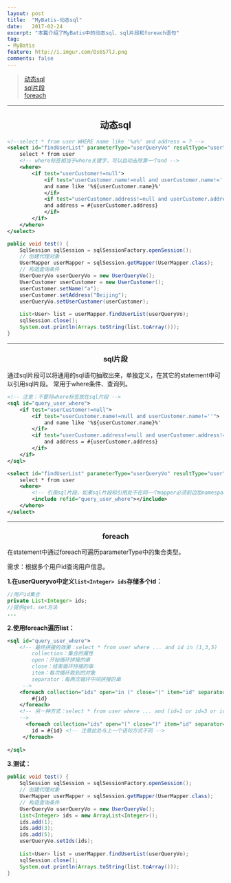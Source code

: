 ```yaml
---
layout: post
title:  "MyBatis-动态sql"
date:   2017-02-24
excerpt: "本篇介绍了MyBatis中的动态sql、sql片段和foreach语句"
tag: 
- MyBatis
feature: http://i.imgur.com/Ds6S7lJ.png
comments: false
---  
```


><a href="#1">动态sql</a>  
><a href="#2">sql片段</a>   
><a href="#3">foreach</a>    


***

<a name="1"></a>

## <center>动态sql</center> 

```xml
<!--select * from user WHERE name like '%a%' and address = ? -->
<select id="findUserList" parameterType="userQueryVo" resultType="user">
	select * from user
	<!-- where标签相当于where关键字，可以自动去除第一个and -->
	<where>
		<if test="userCustomer!=null">
			<if test="userCustomer.name!=null and userCustomer.name!=''">
			and name like '%${userCustomer.name}%'
			</if>
			<if test="userCustomer.address!=null and userCustomer.address!=''">
			and address = #{userCustomer.address}
			</if>
		</if>
	</where>
</select>
```


```java
public void test() {
	SqlSession sqlSession = sqlSessionFactory.openSession();
	// 创建代理对象
	UserMapper userMapper = sqlSession.getMapper(UserMapper.class);
	// 构造查询条件
	UserQueryVo userQueryVo = new UserQueryVo();
	UserCustomer userCustomer = new UserCustomer();
	userCustomer.setName("a");
	userCustomer.setAddress("Beijing");
	userQueryVo.setUserCustomer(userCustomer);
	
	List<User> list = userMapper.findUserList(userQueryVo);
	sqlSession.close();
	System.out.println(Arrays.toString(list.toArray()));
}
```


***


### <center>sql片段</center> 


通过sql片段可以将通用的sql语句抽取出来，单独定义，在其它的statement中可以引用sql片段。
常用于where条件、查询列。  

```xml
<!-- 注意：不要将where标签放在sql片段 -->
<sql id="query_user_where">
	<if test="userCustomer!=null">
		<if test="userCustomer.name!=null and userCustomer.name!=''">
			and name like '%${userCustomer.name}%'
		</if>
		<if test="userCustomer.address!=null and userCustomer.address!=''">
			and address = #{userCustomer.address}
		</if>
	</if>
</sql>
```


```xml
<select id="findUserList" parameterType="userQueryVo" resultType="user">
	select * from user
	<where>
		<!-- 引用sql片段，如果sql片段和引用处不在同一个mapper必须前边加namespace -->
		<include refid="query_user_where"></include>
	</where>
</select>
```

***


### <center>foreach</center> 

在statement中通过foreach可遍历parameterType中的集合类型。  

需求：根据多个用户id查询用户信息。

**1.在userQueryvo中定义`list<Integer> ids`存储多个id：**

```java
//用户id集合
private List<Integer> ids;
//提供get、set方法
...
```


**2.使用foreach遍历list：**

```xml
<sql id="query_user_where">
	<!-- 最终拼接的效果：select * from user where ... and id in (1,3,5)
		collection：集合的属性
		open：开始循环拼接的串
		close：结束循环拼接的串
		item：每次循环取到的对象
		separator：每两次循环中间拼接的串
	 -->
	<foreach collection="ids" open="in (" close=")" item="id" separator=",">
		#{id}
	</foreach>
	<!-- 另一种方式：select * from user where ... and (id=1 or id=3 or id=5)
	-->
	  <foreach collection="ids" open="(" close=")" item="id" separator="or">
	 	id = #{id} <!-- 注意此处与上一个语句方式不同 -->
	 </foreach>
	
</sql>
```

**3.测试：**

```java
public void test() {
	SqlSession sqlSession = sqlSessionFactory.openSession();
	// 创建代理对象
	UserMapper userMapper = sqlSession.getMapper(UserMapper.class);
	// 构造查询条件
	UserQueryVo userQueryVo = new UserQueryVo();
	List<Integer> ids = new ArrayList<Integer>();
	ids.add(1);
	ids.add(3);
	ids.add(5);
	userQueryVo.setIds(ids);
	
	List<User> list = userMapper.findUserList(userQueryVo);
	sqlSession.close();
	System.out.println(Arrays.toString(list.toArray()));
}
```

